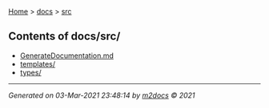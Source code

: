 [Home](../index.md) > [docs](../docs_index.md) > [src](src_index.md)  

## Contents of docs/src/

- [GenerateDocumentation.md](GenerateDocumentation.md)
- [templates/](templates/templates_index.md)
- [types/](types/types_index.md)

***

*Generated on 03-Mar-2021 23:48:14 by [m2docs](https://github.com/crgnam-research/m2docs) © 2021*